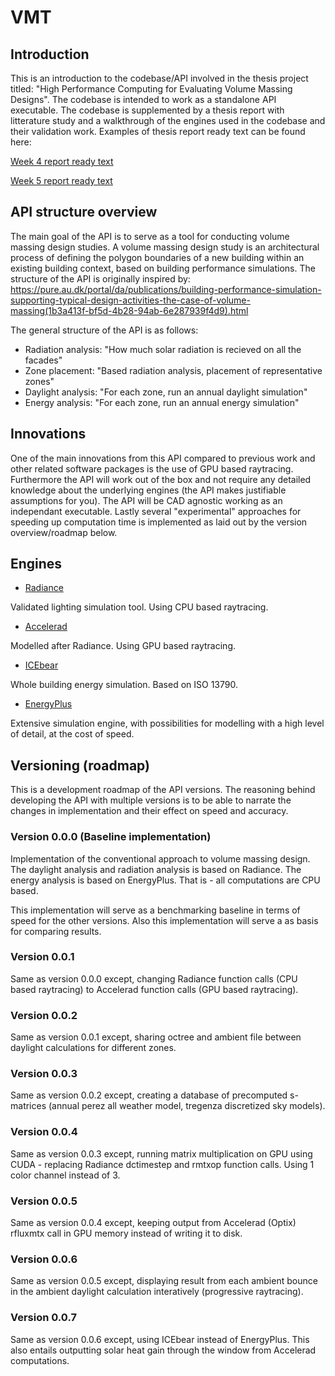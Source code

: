 # VMT
## Introduction

This is an introduction to the codebase/API involved in the thesis project titled: "High Performance Computing for Evaluating Volume Massing Designs". The codebase is intended to work as a standalone API executable. The codebase is supplemented by a thesis report with litterature study and a walkthrough of the engines used in the codebase and their validation work. Examples of thesis report ready text can be found here:

[Week 4 report ready text](https://1drv.ms/b/s!ArT2Rk1rI-5viIZ8DYLSjZLuU3-yng?e=SwQXpJ)


[Week 5 report ready text](https://1drv.ms/b/s!ArT2Rk1rI-5viIkdBSnb9n6r9rLXmg?e=ZmfKBs)


## API structure overview

The main goal of the API is to serve as a tool for conducting volume massing design studies. A volume massing design study is an architectural process of defining the polygon boundaries of a new building within an existing building context, based on building performance simulations. The structure of the API is originally inspired by: https://pure.au.dk/portal/da/publications/building-performance-simulation-supporting-typical-design-activities-the-case-of-volume-massing(1b3a413f-bf5d-4b28-94ab-6e287939f4d9).html

The general structure of the API is as follows:

* Radiation analysis:   "How much solar radiation is recieved on all the facades"
* Zone placement:       "Based radiation analysis, placement of representative zones"
* Daylight analysis:    "For each zone, run an annual daylight simulation"
* Energy analysis:      "For each zone, run an annual energy simulation"


## Innovations

One of the main innovations from this API compared to previous work and other related software packages is the use of GPU based raytracing. Furthermore the API will work out of the box and not require any detailed knowledge about the underlying engines (the API makes justifiable assumptions for you). The API will be CAD agnostic working as an independant executable. Lastly several "experimental" approaches for speeding up computation time is implemented as laid out by the version overview/roadmap below.

## Engines

* [Radiance](https://www.radiance-online.org/)

Validated lighting simulation tool. Using CPU based raytracing.

* [Accelerad](https://nljones.github.io/Accelerad/)

Modelled after Radiance. Using GPU based raytracing.

* [ICEbear](http://www.idbuild.dk/icebear)

Whole building energy simulation. Based on ISO 13790.

* [EnergyPlus](https://energyplus.net/)

Extensive simulation engine, with possibilities for modelling with a high level of detail, at the cost of speed.

## Versioning (roadmap)

This is a development roadmap of the API versions. The reasoning behind developing the API with multiple versions is to be able to narrate the changes in implementation and their effect on speed and accuracy.

### Version 0.0.0 (Baseline implementation)

Implementation of the conventional approach to volume massing design. The daylight analysis and radiation analysis is based on Radiance. The energy analysis is based on EnergyPlus. That is - all computations are CPU based.

This implementation will serve as a benchmarking baseline in terms of speed for the other versions. Also this implementation will serve a as basis for comparing results.

### Version 0.0.1 

Same as version 0.0.0 except, changing Radiance function calls (CPU based raytracing) to Accelerad function calls (GPU based raytracing).

### Version 0.0.2

Same as version 0.0.1 except, sharing octree and ambient file between daylight calculations for different zones.

### Version 0.0.3

Same as version 0.0.2 except, creating a database of precomputed s-matrices (annual perez all weather model, tregenza discretized sky models). 

### Version 0.0.4

Same as version 0.0.3 except, running matrix multiplication on GPU using CUDA - replacing Radiance dctimestep and rmtxop function calls. Using 1 color channel instead of 3. 

### Version 0.0.5

Same as version 0.0.4 except, keeping output from Accelerad (Optix) rfluxmtx call in GPU memory instead of writing it to disk.

### Version 0.0.6

Same as version 0.0.5 except, displaying result from each ambient bounce in the ambient daylight calculation interatively (progressive raytracing).

### Version 0.0.7

Same as version 0.0.6 except, using ICEbear instead of EnergyPlus. This also entails outputting solar heat gain through the window from Accelerad computations. 

